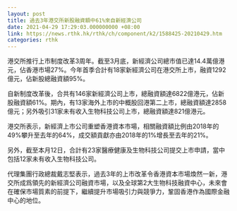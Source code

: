 ```yaml
---
layout: post
title: 過去3年港交所新股融資額中61%來自新經濟公司
date: 2021-04-29 17:29:03.000000000 +08:00
link: https://news.rthk.hk/rthk/ch/component/k2/1588425-20210429.htm
categories: rthk
---
```


港交所推行上市制度改革3周年。截至3月底，新經濟公司總市值已達14.4萬億港元，佔香港市場27%。今年首季合計有18家新經濟公司在港交所上市，融資1292億元，佔新股總融資額95%。

自新制度改革後，合共有146家新經濟公司上市，總融資額達6822億港元，佔新股融資額61%。期內，有13家海外上市的中概股回港第二上市，總融資額達2858億元；另外吸引31家未有收入生物科技公司上市，總融資額達821億港元。

港交所表示，新經濟上市公司重塑香港資本市場，相關融資額比例由2018年的49%攀升至去年的64%，成交額貢獻亦由2018年的1%增長至去年的21%。

另外，截至本月12日，合計有23家醫療健康及生物科技公司提交上市申請，當中包括12家未有收入生物科技公司。

代理集團行政總裁戴志堅表示，過去3年的上市改革令香港資本市場煥然一新，港交所成爲領先的新經濟公司融資市場，以及全球第2大生物科技融資中心，未來會在確保市場質素的前提下，繼續提升市場吸引力與競爭力，鞏固香港作為國際金融中心的地位。
